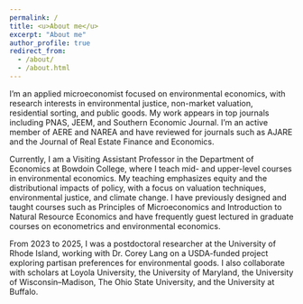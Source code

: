 ```yaml
---
permalink: /
title: <u>About me</u>
excerpt: "About me"
author_profile: true
redirect_from: 
  - /about/
  - /about.html
---
```

I’m an applied microeconomist focused on environmental economics, with research interests in environmental justice, non-market valuation, residential sorting, and public goods. My work appears in top journals including PNAS, JEEM, and Southern Economic Journal. I’m an active member of AERE and NAREA and have reviewed for journals such as AJARE and the Journal of Real Estate Finance and Economics.

Currently, I am a Visiting Assistant Professor in the Department of Economics at Bowdoin College, where I teach mid- and upper-level courses in environmental economics. My teaching emphasizes equity and the distributional impacts of policy, with a focus on valuation techniques, environmental justice, and climate change. I have previously designed and taught courses such as Principles of Microeconomics and Introduction to Natural Resource Economics and have frequently guest lectured in graduate courses on econometrics and environmental economics.

From 2023 to 2025, I was a postdoctoral researcher at the University of Rhode Island, working with Dr. Corey Lang on a USDA-funded project exploring partisan preferences for environmental goods. I also collaborate with scholars at Loyola University, the University of Maryland, the University of Wisconsin–Madison, The Ohio State University, and the University at Buffalo.
